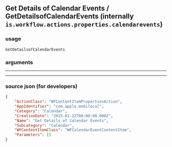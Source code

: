 
## Get Details of Calendar Events / GetDetailsofCalendarEvents (internally `is.workflow.actions.properties.calendarevents`)



### usage
```
GetDetailsofCalendarEvents 
```

### arguments

---



---

### source json (for developers)

```json
{
	"ActionClass": "WFContentItemPropertiesAction",
	"AppIdentifier": "com.apple.mobilecal",
	"Category": "Calendar",
	"CreationDate": "2015-01-22T08:00:00.000Z",
	"Name": "Get Details of Calendar Events",
	"Subcategory": "Calendar",
	"WFContentItemClass": "WFCalendarEventContentItem",
	"Parameters": []
}
```
